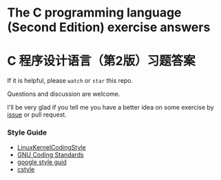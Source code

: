 # The C programming language (Second Edition) exercise answers
# C 程序设计语言（第2版）习题答案

If it is helpful, please `watch` or `star` this repo.

Questions and discussion are welcome.

I'll be very glad if you tell me you have a better idea on some exercise by [issue](https://github.com/fool2fish/the-c-programming-language-exercise-answers/issues/new) or pull request.

### Style Guide

- [LinuxKernelCodingStyle](http://www.maultech.com/chrislott/resources/cstyle/LinuxKernelCodingStyle.txt)
- [GNU Coding Standards](http://www.gnu.org/prep/standards/standards.html)
- [google style guid](http://google-styleguide.googlecode.com/svn/trunk/cppguide.xml)
- [cstyle](http://www.maultech.com/chrislott/resources/cstyle/)
